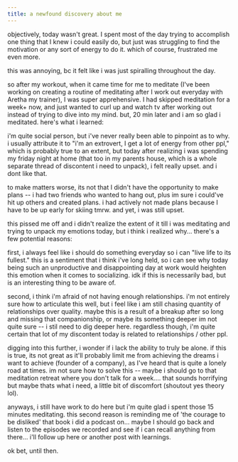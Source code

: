 ```yaml
---
title: a newfound discovery about me
---
```


objectively, today wasn't great. I spent most of the day trying to accomplish one thing that I knew i could easily do, but just was struggling to find the motivation or any sort of energy to do it. which of course, frustrated me even more.

this was annoying, bc it felt like i was just spiralling throughout the day.

so after my workout, when it came time for me to meditate (I've been working on creating a routine of meditating after I work out everyday with Aretha my trainer), I was super apprehensive. I had skipped meditation for a week+ now, and just wanted to curl up and watch tv after working out instead of trying to dive into my mind. but, 20 min later and i am so glad i meditated. here's what i learned:

i'm quite social person, but i've never really been able to pinpoint as to why. i usually attribute it to "i'm an extrovert, I get a lot of energy from other ppl," which is probably true to an extent, but today after realizing i was spending my friday night at home (that too in my parents house, which is a whole separate thread of discontent i need to unpack), i felt really upset. and i dont like that.

to make matters worse, its not that I didn't have the opportunity to make plans -- i had two friends who wanted to hang out, plus im sure i could've hit up others and created plans. i had actively not made plans because I have to be up early for skiing tmrw. and yet, i was still upset.

this pissed me off and i didn't realize the extent of it till i was meditating and trying to unpack my emotions today, but i think i realized why... there's a few potential reasons:

first, i always feel like i should do something everyday so i can "live life to its fullest." this is a sentiment that i think i've long held, so i can see why today being such an unproductive and disappointing day at work would heighten this emotion when it comes to socializing. idk if this is necessarily bad, but is an interesting thing to be aware of.

second, i think i'm afraid of not having enough relationships. i'm not entirely sure how to articulate this well, but i feel like i am still chasing quantity of relationships over quality. maybe this is a result of a breakup after so long and missing that companionship, or maybe its something deeper im not quite sure -- i stil need to dig deeper here. regardless though, i'm quite certain that lot of my discontent today is related to relationships / other ppl.

digging into this further, i wonder if i lack the ability to truly be alone. if this is true, its not great as it'll probably limit me from achieving the dreams i want to achieve (founder of a company), as I've heard that is quite a lonely road at times. im not sure how to solve this -- maybe i should go to that meditation retreat where you don't talk for a week.... that sounds horrifying but maybe thats what i need, a little bit of discomfort (shoutout yes theory lol).

anyways, i still have work to do here but i'm quite glad i spent those 15 minutes meditating. this second reason is reminding me of 'the courage to be disliked' that book i did a podcast on... maybe I should go back and listen to the episodes we recorded and see if i can recall anything from there... i'll follow up here or another post with learnings.

ok bet, until then.